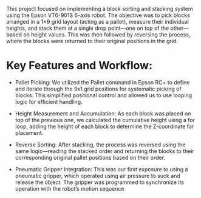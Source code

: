 This project focused on implementing a block sorting and stacking system using the Epson VT6-901S 6-axis robot. The objective was to pick blocks arranged in a 1×9 grid layout (acting as a pallet), measure their individual heights, and stack them at a single drop point—one on top of the other—based on height values. This was then followed by reversing the process, where the blocks were returned to their original positions in the grid.

# Key Features and Workflow:

- Pallet Picking: We utilized the Pallet command in Epson RC+ to define and iterate through the 9x1 grid positions for systematic picking of blocks. This simplified positional control and allowed us to use looping logic for efficient handling.
  
- Height Measurement and Accumulation: As each block was placed on top of the previous one, we calculated the cumulative height using a for loop, adding the height of each block to determine the Z-coordinate for placement.
  
- Reverse Sorting: After stacking, the process was reversed using the same logic—reading the stacked order and returning the blocks to their corresponding original pallet positions based on their order.
  
- Pneumatic Gripper Integration: This was our first exposure to using a pneumatic gripper, which operated using air pressure to suck and release the object. The gripper was programmed to synchronize its operation with the robot’s motion sequence


#
